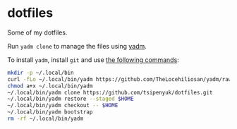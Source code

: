 # dotfiles

Some of my dotfiles.

Run `yadm clone` to manage the files using [yadm](https://github.com/TheLocehiliosan/yadm).

To install `yadm`, install `git` and use [the following commands](https://github.com/DoomHammer/dotfiles):
```sh
mkdir -p ~/.local/bin
curl -fLo ~/.local/bin/yadm https://github.com/TheLocehiliosan/yadm/raw/master/yadm
chmod a+x ~/.local/bin/yadm
~/.local/bin/yadm clone https://github.com/tsipenyuk/dotfiles.git
~/.local/bin/yadm restore --staged $HOME
~/.local/bin/yadm checkout -- $HOME
~/.local/bin/yadm bootstrap
rm -rf ~/.local/bin/yadm
```
